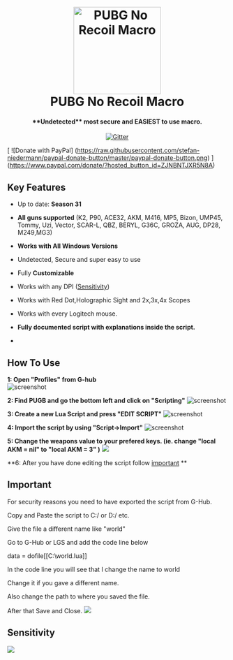 
<h1 align="center">
  <br>
  <a href="https://www.mpgh.net/"><img src="https://i.imgur.com/aQQ9sP7.png" alt="PUBG No Recoil Macro" width="200"></a>
  <br>
  PUBG No Recoil Macro
  <br>
</h1>

<h4 align="center">**Undetected** most secure and EASIEST to use macro.</h4>
<p align="center">
  <a href="https://img.shields.io/badge/VERSION-3.1-brightgreen">
    <img src="https://img.shields.io/badge/VERSION-3.1-brightgreen.svg"
         alt="Gitter">
  </a>
  
[
  ![Donate with PayPal]
  (https://raw.githubusercontent.com/stefan-niedermann/paypal-donate-button/master/paypal-donate-button.png)
]
(https://www.paypal.com/donate/?hosted_button_id=ZJNBNTJXR5N8A)

## Key Features

* Up to date: **Season 31**

* **All guns supported** (K2, P90, ACE32, AKM, M416, MP5, Bizon, UMP45, Tommy, Uzi, Vector, SCAR-L, QBZ, BERYL, G36C, GROZA, AUG, DP28, M249,MG3)

* **Works with All Windows Versions**

* Undetected, Secure and super easy to use

* Fully **Customizable**

* Works with any DPI (<a href="#Sensitivity">Sensitivity</a>)

* Works with Red Dot,Holographic Sight and 2x,3x,4x Scopes

* Works with every Logitech mouse.

* **Fully documented script with explanations inside the script.**
  
* 

## How To Use


**1: Open "Profiles" from G-hub**                                                                      
![screenshot](https://raw.githubusercontent.com/Kava4/Pubg-Logitech-No-Recoil/master/Screenshots/1.jpg)




**2: Find PUGB and go the bottom left and click on "Scripting"**
![screenshot](https://raw.githubusercontent.com/Kava4/Pubg-Logitech-No-Recoil/master/Screenshots/2a.png)


**3: Create a new Lua Script and press "EDIT SCRIPT"**
![screenshot](https://raw.githubusercontent.com/Kava4/Pubg-Logitech-No-Recoil/master/Screenshots/3.png)

**4: Import the script by using "Script->Import"**
![screenshot](https://raw.githubusercontent.com/Kava4/Pubg-Logitech-No-Recoil/master/Screenshots/4.png)

**5: Change the weapons value to your prefered keys. (ie. change "local AKM = nil" to "local AKM = 3" )**
![](https://i.ibb.co/55W0sPf/mouse-button-number-assignment.gif)

**6: After you have done editing the script follow <a href="#important">important</a>
**

## Important

For security reasons you need to have exported the script from G-Hub.

Copy and Paste the script to C:/ or D:/ etc. 

Give the file a different name like "world"

Go to G-Hub or LGS and add the code line below

data = dofile[[C:\world.lua]] 

In the code line you will see that I change the name to world 

Change it if you gave a different name. 

Also change the path to where you saved the file.

After that Save and Close. 
![](https://i.ibb.co/rwcvQgp/copy-paste-code-line.gif)

## Sensitivity
![](https://i.ibb.co/ZxrRw8p/2024-02-08-185610.png)

